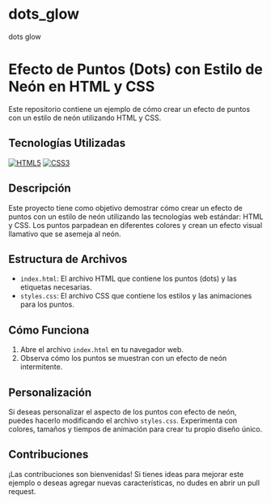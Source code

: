 # dots_glow
dots glow
# Efecto de Puntos (Dots) con Estilo de Neón en HTML y CSS

Este repositorio contiene un ejemplo de cómo crear un efecto de puntos con un estilo de neón utilizando HTML y CSS.

## Tecnologías Utilizadas

[![HTML5](https://img.shields.io/badge/HTML5-E34F26?style=for-the-badge&logo=html5&logoColor=white)](https://developer.mozilla.org/en-US/docs/Web/HTML)
[![CSS3](https://img.shields.io/badge/CSS3-1572B6?style=for-the-badge&logo=css3&logoColor=white)](https://developer.mozilla.org/en-US/docs/Web/CSS)

## Descripción

Este proyecto tiene como objetivo demostrar cómo crear un efecto de puntos con un estilo de neón utilizando las tecnologías web estándar: HTML y CSS. Los puntos parpadean en diferentes colores y crean un efecto visual llamativo que se asemeja al neón.

## Estructura de Archivos

- `index.html`: El archivo HTML que contiene los puntos (dots) y las etiquetas necesarias.
- `styles.css`: El archivo CSS que contiene los estilos y las animaciones para los puntos.

## Cómo Funciona

1. Abre el archivo `index.html` en tu navegador web.
2. Observa cómo los puntos se muestran con un efecto de neón intermitente.

## Personalización

Si deseas personalizar el aspecto de los puntos con efecto de neón, puedes hacerlo modificando el archivo `styles.css`. Experimenta con colores, tamaños y tiempos de animación para crear tu propio diseño único.

## Contribuciones

¡Las contribuciones son bienvenidas! Si tienes ideas para mejorar este ejemplo o deseas agregar nuevas características, no dudes en abrir un pull request.
